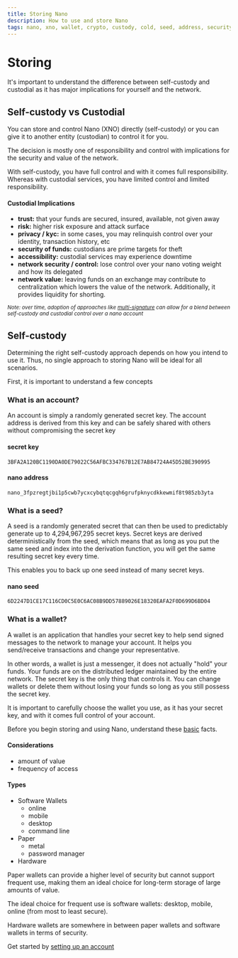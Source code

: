 ```yaml
---
title: Storing Nano
description: How to use and store Nano
tags: nano, xno, wallet, crypto, custody, cold, seed, address, security
---
```


# Storing

It's important to understand the difference between self-custody and custodial as it has major implications for yourself and the network.

## Self-custody vs Custodial

You can store and control Nano (XNO) directly (self-custody) or you can give it to another entity (custodian) to control it for you.

The decision is mostly one of responsibility and control with implications for the security and value of the network.

With self-custody, you have full control and with it comes full responsibility. Whereas with custodial services, you have limited control and limited responsibility.

#### Custodial Implications

- **trust:** that your funds are secured, insured, available, not given away
- **risk:** higher risk exposure and attack surface
- **privacy / kyc:** in some cases, you may relinquish control over your identity, transaction history, etc
- **security of funds:** custodians are prime targets for theft
- **accessibility:** custodial services may experience downtime
- **network security / control:** lose control over your nano voting weight and how its delegated
- **network value:** leaving funds on an exchange may contribute to centralization which lowers the value of the network. Additionally, it provides liquidity for shorting.

<small>_Note: over time, adoption of approaches like <a href="https://nanojson.medium.com/how-to-use-nano-multisig-33c8865ef8b1" target="_blank">multi-signature</a> can allow for a blend between self-custody and custodial control over a nano account_</small>

## Self-custody

Determining the right self-custody approach depends on how you intend to use it. Thus, no single approach to storing Nano will be ideal for all scenarios.

First, it is important to understand a few concepts

### What is an account?

An account is simply a randomly generated secret key. The account address is derived from this key and can be safely shared with others without compromising the secret key

#### secret key

```
3BFA2A120BC1190DA0DE79022C56AFBC334767B12E7AB84724A45D52BE390995
```

#### nano address

```
nano_3fpzregtjbi1p5cwb7ycxcybqtqcgqh6grufpknycdkkewmif8t985zb3yta
```

### What is a seed?

A seed is a randomly generated secret that can then be used to predictably generate up to 4,294,967,295 secret keys. Secret keys are derived deterministically from the seed, which means that as long as you put the same seed and index into the derivation function, you will get the same resulting secret key every time.

This enables you to back up one seed instead of many secret keys.

#### nano seed

```
6D2247D1CE17C116CD0C5E0C6AC08B9DD57889026E18320EAFA2F0D699D6BD04
```

### What is a wallet?

A wallet is an application that handles your secret key to help send signed messages to the network to manage your account. It helps you send/receive transactions and change your representative.

In other words, a wallet is just a messenger, it does not actually "hold" your funds. Your funds are on the distributed ledger maintained by the entire network. The secret key is the only thing that controls it. You can change wallets or delete them without losing your funds so long as you still possess the secret key.

It is important to carefully choose the wallet you use, as it has your secret key, and with it comes full control of your account.

Before you begin storing and using Nano, understand these <a href="/getting-started-users/basics">basic</a> facts.

#### Considerations

- amount of value
- frequency of access

#### Types

- Software Wallets
  - online
  - mobile
  - desktop
  - command line
- Paper
  - metal
  - password manager
- Hardware

Paper wallets can provide a higher level of security but cannot support frequent use, making them an ideal choice for long-term storage of large amounts of value.

The ideal choice for frequent use is software wallets: desktop, mobile, online (from most to least secure).

Hardware wallets are somewhere in between paper wallets and software wallets in terms of security.

Get started by [setting up an account](/getting-started-users/storing/setup)
